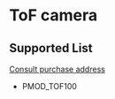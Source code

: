 # ToF camera


## Supported List

[Consult purchase address](https://wiki.sipeed.com/en/store.html)

* PMOD_TOF100